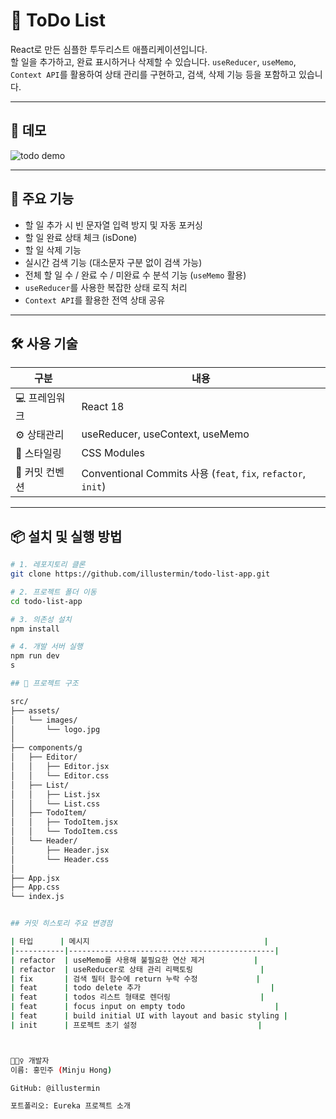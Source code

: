 # 📝 ToDo List

React로 만든 심플한 투두리스트 애플리케이션입니다.  
할 일을 추가하고, 완료 표시하거나 삭제할 수 있습니다.
`useReducer`, `useMemo`, `Context API`를 활용하여 상태 관리를 구현하고, 검색, 삭제 기능 등을 포함하고 있습니다.

---

## 📸 데모

![todo demo](./screenshot.png)

---

## 🚀 주요 기능

- 할 일 추가 시 빈 문자열 입력 방지 및 자동 포커싱
- 할 일 완료 상태 체크 (isDone)
- 할 일 삭제 기능
- 실시간 검색 기능 (대소문자 구분 없이 검색 가능)
- 전체 할 일 수 / 완료 수 / 미완료 수 분석 기능 (`useMemo` 활용)
- `useReducer`를 사용한 복잡한 상태 로직 처리
- `Context API`를 활용한 전역 상태 공유

---

## 🛠 사용 기술

| 구분           | 내용                                                          |
| -------------- | ------------------------------------------------------------- |
| 💻 프레임워크  | React 18                                                      |
| ⚙ 상태관리     | useReducer, useContext, useMemo                               |
| 🎨 스타일링    | CSS Modules                                                   |
| 💬 커밋 컨벤션 | Conventional Commits 사용 (`feat`, `fix`, `refactor`, `init`) |

---

## 📦 설치 및 실행 방법

```bash
# 1. 레포지토리 클론
git clone https://github.com/illustermin/todo-list-app.git

# 2. 프로젝트 폴더 이동
cd todo-list-app

# 3. 의존성 설치
npm install

# 4. 개발 서버 실행
npm run dev
s

## 📁 프로젝트 구조

src/
├── assets/
│   └── images/
│       └── logo.jpg
│
├── components/g
│   ├── Editor/
│   │   ├── Editor.jsx
│   │   └── Editor.css
│   ├── List/
│   │   ├── List.jsx
│   │   └── List.css
│   ├── TodoItem/
│   │   ├── TodoItem.jsx
│   │   └── TodoItem.css
│   └── Header/
│       ├── Header.jsx
│       └── Header.css
│
├── App.jsx
├── App.css
└── index.js


## 커밋 히스토리 주요 변경점

| 타입      | 메시지                                       |
|-----------|----------------------------------------------|
| refactor  | useMemo를 사용해 불필요한 연산 제거           |
| refactor  | useReducer로 상태 관리 리팩토링               |
| fix       | 검색 필터 함수에 return 누락 수정             |
| feat      | todo delete 추가                             |
| feat      | todos 리스트 형태로 렌더링                    |
| feat      | focus input on empty todo                    |
| feat      | build initial UI with layout and basic styling |
| init      | 프로젝트 초기 설정                           |



🙋🏻‍♀️ 개발자
이름: 홍민주 (Minju Hong)

GitHub: @illustermin

포트폴리오: Eureka 프로젝트 소개

```
